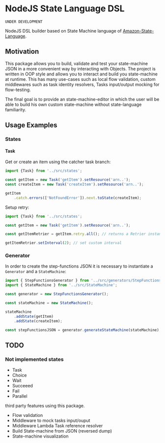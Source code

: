 # NodeJS State Language DSL

``UNDER DEVELOPMENT``

NodeJS DSL builder based on State Machine language of [Amazon-State-Language](https://states-language.net/spec.html).

## Motivation

This package allows you to build, validate and test your state-machine JSON in a more convenient way by interacting with Objects. The project is written in OOP style and allows you to interact and build you state-machine at runtime. This has many use-cases such as local flow validation, custom middlewares such as task identity resolvers, Tasks input/output mocking for flow-testing.

The final goal is to provide an state-machine-editor in which the user will be able to build his own custom state-machine without state-language familiarity.

## Usage Examples

### States

#### Task

Get or create an item using the catcher task branch:

```typescript
import {Task} from '../src/states';

const getItem = new Task('getItem').setResource('arn..');
const createItem = new Task('createItem').setResource('arn..');

getItem
    .catch.errors(['NotFoundError']).next.toState(createItem);
```

Setup retry:

```typescript
import {Task} from '../src/states';

const getItem = new Task('getItem').setResource('arn..');

const getItemRetrier = getItem.retry.all(); // returns a Retrier instance associated to getItem task

getItemRetrier.setInterval(2); // set custom interval

```

### Generator

In order to create the step-functions JSON it is necessary to instantiate a `Generator` and a `StateMachine`:

```typescript
import { StepFunctionsGenerator } from '../src/generators/StepFunctionsGenerator';
import { StateMachine } from '../src/StateMachine';

const generator = new StepFunctionsGenerator();

const stateMachine = new StateMachine();

stateMachine
    .addState(getItem)
    .addState(createItem);

const stepFunctionsJSON = generator.generateStateMachine(stateMachine);

```

## TODO

### Not implemented states

- Task
- Choice
- Wait
- Succeeed
- Fail
- Parallel


third party features using this package.

- Flow validation
- Middleware to mock tasks input/ouput
- Middleware Lambda Task reference resolver
- Build State-machine from JSON (reversed dump)
- State-machine visualization
